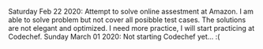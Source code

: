 Saturday Feb 22 2020: Attempt to solve online assestment at Amazon. I am able to solve problem but not cover all posibble test cases. The solutions are not elegant and optimized. I need more practice, I will start practicing at Codechef.
Sunday March 01 2020: Not starting Codechef yet... :(
